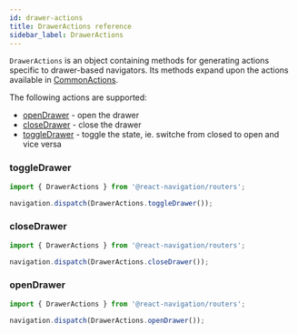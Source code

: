 ```yaml
---
id: drawer-actions
title: DrawerActions reference
sidebar_label: DrawerActions
---
```


`DrawerActions` is an object containing methods for generating actions specific to drawer-based navigators. Its methods expand upon the actions available in [CommonActions](navigation-actions.html).

The following actions are supported:

- [openDrawer](#openDrawer) - open the drawer
- [closeDrawer](#closeDrawer) - close the drawer
- [toggleDrawer](#toggleDrawer) - toggle the state, ie. switche from closed to open and vice versa

### toggleDrawer

```js
import { DrawerActions } from '@react-navigation/routers';

navigation.dispatch(DrawerActions.toggleDrawer());
```

### closeDrawer

```js
import { DrawerActions } from '@react-navigation/routers';

navigation.dispatch(DrawerActions.closeDrawer());
```

### openDrawer

```js
import { DrawerActions } from '@react-navigation/routers';

navigation.dispatch(DrawerActions.openDrawer());
```
